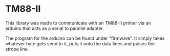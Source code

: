 # TM88-II
This library was made to communicate with an TM88-II printer via an arduino that acts as a serial to parallel adapter.

The program for the arduino can be found under "firmware". It simply takes whatever byte gets send to it, puts it onto the data lines and pulses the strobe line 